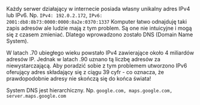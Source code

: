 Każdy serwer działający w internecie posiada własny unikalny adres IPv4 lub IPv6.
Np. `IPv4: 192.0.2.172`, `IPv6: 2001:db8:8b73:0000:0000:8a2e:0370:1337`
Komputer łatwo odnajduję taki zapis adresów ale ludzie mają z tym problem. Są one nie intuicyjne i mogą się z czasem zmieniać. Dlatego wprowadzono zostało DNS (Domain Name System).

W latach .70 ubiegłego wieku powstało IPv4 zawierające około 4 miliardów adresów IP. Jednak w latach .90 uznano tą liczbę adresów za niewystarczającą. Aby poradzić sobie z tym problemem utworzono IPv6 oferujący adres składający się z ciągu 39 cyfr - co oznacza, że prawdopodobnie adresy nie skończą się do końca świata!

System DNS jest hierarchiczny. Np. `google.com, maps.google.com, server.maps.google.com`